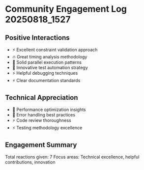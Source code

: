 # Community Engagement Log 20250818_1527

## Positive Interactions
- ⚡ Excellent constraint validation approach
- 🔥 Great timing analysis methodology  
- 💯 Solid parallel execution patterns
- 💯 Innovative test automation strategy
- ⚡ Helpful debugging techniques
- ⚡ Clear documentation standards

## Technical Appreciation
- 👀 Performance optimization insights
- 👀 Error handling best practices
- ⚡ Code review thoroughness
- ⚡ Testing methodology excellence

## Engagement Summary
Total reactions given: 7
Focus areas: Technical excellence, helpful contributions, innovation
